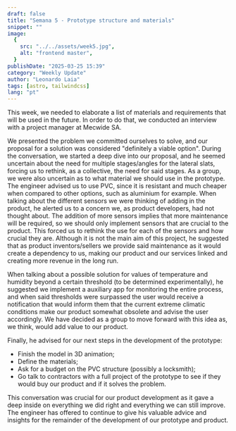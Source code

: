 ```yaml
---
draft: false
title: "Semana 5 - Prototype structure and materials"
snippet: ""
image:
  {
    src: "../../assets/week5.jpg",
    alt: "frontend master",
  }
publishDate: "2025-03-25 15:39"
category: "Weekly Update"
author: "Leonardo Laia"
tags: [astro, tailwindcss]
lang: "pt"
---
```


This week, we needed to elaborate a list of materials and requirements that will be used in the future. In order to do that, we conducted an interview with a project manager at Mecwide SA.

We presented the problem we committed ourselves to solve, and our proposal for a solution was considered "definitely a viable option". During the conversation, we started a deep dive into our proposal, and he seemed uncertain about the need for multiple stages/angles for the lateral slats, forcing us to rethink, as a collective, the need for said stages. As a group, we were also uncertain as to what material we should use in the prototype. The engineer advised us to use PVC, since it is resistant and much cheaper when compared to other options, such as aluminium for example. When talking about the different sensors we were thinking of adding in the product, he alerted us to a concern we, as product developers, had not thought about. The addition of more sensors implies that more maintenance will be required, so we should only implement sensors that are crucial to the product. This forced us to rethink the use for each of the sensors and how crucial they are. Although it is not the main aim of this project, he suggested that as product inventors/sellers we provide said maintenance as it would create a dependency to us, making our product and our services linked and creating more revenue in the long run.

When talking about a possible solution for values of temperature and humidity beyond a certain threshold (to be determined experimentally), he suggested we implement a auxiliary app for monitoring the entire process, and when said thresholds were surpassed the user would receive a notification that would inform them that the current extreme climatic conditions make our product somewhat obsolete and advise the user accordingly. We have decided as a group to move forward with this idea as, we think, would add value to our product.

Finally, he advised for our next steps in the development of the prototype:
- Finish the model in 3D animation;
- Define the materials;
- Ask for a budget on the PVC structure (possibly a locksmith);
- Go talk to contractors with a full project of the prototype to see if they would buy our product and if it solves the problem.

This conversation was crucial for our product development as it gave a deep inside on everything we did right and everything we can still improve. The engineer has offered to continue to give his valuable advice and insights for the remainder of the development of our prototype and product.
